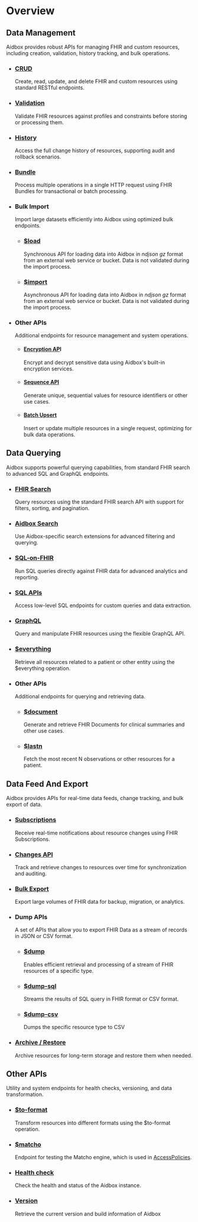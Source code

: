 # Overview

## Data Management

Aidbox provides robust APIs for managing FHIR and custom resources, including creation, validation, history tracking, and bulk operations.

*   ### [CRUD](rest-api/crud/)

    Create, read, update, and delete FHIR and custom resources using standard RESTful endpoints.
*   ### [Validation](rest-api/other/validate.md)

    Validate FHIR resources against profiles and constraints before storing or processing them.
*   ### [History](rest-api/history.md)

    Access the full change history of resources, supporting audit and rollback scenarios.
*   ### [Bundle](rest-api/bundle.md)

    Process multiple operations in a single HTTP request using FHIR Bundles for transactional or batch processing.
*   ### Bulk Import

    Import large datasets efficiently into Aidbox using optimized bulk endpoints.

    *   ### [$load](bulk-api/load-and-fhir-load.md)

        Synchronous API for loading data into Aidbox in _ndjson_ _gz_ format from an external web service or bucket. Data is not validated during the import process.
    *   ### [$import](bulk-api/import-and-fhir-import.md)

        Asynchronous API for loading data into Aidbox in _ndjson_ _gz_ format from an external web service or bucket. Data is not validated during the import process.
*   ### Other APIs

    Additional endpoints for resource management and system operations.

    *   #### [Encryption AP](other/encryption-api.md)I

        Encrypt and decrypt sensitive data using Aidbox's built-in encryption services.
    *   #### [Sequence API](other/sequence-api.md)

        Generate unique, sequential values for resource identifiers or other use cases.
    *   #### [Batch Upsert](other/batch-upsert.md)

        Insert or update multiple resources in a single request, optimizing for bulk data operations.

## Data Querying

Aidbox supports powerful querying capabilities, from standard FHIR search to advanced SQL and GraphQL endpoints.

*   ### [FHIR Search](rest-api/fhir-search/)

    Query resources using the standard FHIR search API with support for filters, sorting, and pagination.
*   ### [Aidbox Search](rest-api/aidbox-search.md)

    Use Aidbox-specific search extensions for advanced filtering and querying.
*   ### [SQL-on-FHIR](../modules/sql-on-fhir/)

    Run SQL queries directly against FHIR data for advanced analytics and reporting.
*   ### [SQL APIs](rest-api/other/sql-endpoints.md)

    Access low-level SQL endpoints for custom queries and data extraction.
*   ### [GraphQL](graphql-api.md)

    Query and manipulate FHIR resources using the flexible GraphQL API.
*   ### [$everything](rest-api/everything-on-patient.md)

    Retrieve all resources related to a patient or other entity using the $everything operation.
*   ### Other APIs

    Additional endpoints for querying and retrieving data.

    *   ### [$document](rest-api/other/document.md)

        Generate and retrieve FHIR Documents for clinical summaries and other use cases.
    *   ### [$lastn](rest-api/other/observation-lastn.md)

        Fetch the most recent N observations or other resources for a patient.

## Data Feed And Export

Aidbox provides APIs for real-time data feeds, change tracking, and bulk export of data.

*   ### [Subscriptions](../modules/topic-based-subscriptions/)

    Receive real-time notifications about resource changes using FHIR Subscriptions.
*   ### [Changes API](other/changes-api.md)

    Track and retrieve changes to resources over time for synchronization and auditing.
*   ### [Bulk Export](bulk-api/export.md)

    Export large volumes of FHIR data for backup, migration, or analytics.
*   ### Dump APIs

    A set of APIs that allow you to export FHIR Data as a stream of records in JSON or CSV format.

    *   ### [$dump](bulk-api/dump.md)

        Enables efficient retrieval and processing of a stream of FHIR resources of a specific type.
    *   ### [$dump-sql](bulk-api/dump-sql.md)

        Streams the results of SQL query in FHIR format or CSV format.
    *   ### [$dump-csv](bulk-api/dump-csv.md)

        Dumps the specific resource type to CSV
*   ### [Archive / Restore](other/archive-restore-api/)

    Archive resources for long-term storage and restore them when needed.



## Other APIs

Utility and system endpoints for health checks, versioning, and data transformation.

*   ### [$to-format](rest-api/other/to-format.md)

    Transform resources into different formats using the $to-format operation.
*   ### [$matcho](rest-api/other/matcho.md)

    Endpoint for testing the Matcho engine, which is used in [AccessPolicies](../access-control/authorization/#access-policies).
*   ### [Health check](rest-api/other/health-check.md)

    Check the health and status of the Aidbox instance.
*   ### [Version](rest-api/other/aidbox-version.md)

    Retrieve the current version and build information of Aidbox
